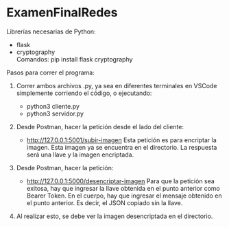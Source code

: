 # ExamenFinalRedes

Librerías necesarias de Python:  
- flask  
- cryptography  
Comandos: pip install flask cryptography  

Pasos para correr el programa:
1. Correr ambos archivos .py, ya sea en diferentes terminales en VSCode simplemente corriendo el código, o ejecutando:
   - python3 cliente.py  
   - python3 servidor.py
    
2. Desde Postman, hacer la petición desde el lado del cliente:
   - http://127.0.0.1:5001/subir-imagen
   Esta petición es para encriptar la imagen. Esta imagen ya se encuentra en el directorio. La respuesta será una llave y la imagen encriptada.

3. Desde Postman, hacer la petición:
   - http://127.0.0.1:5000/desencriptar-imagen
   Para que la petición sea exitosa, hay que ingresar la llave obtenida en el punto anterior como Bearer Token. En el cuerpo, hay que ingresar el mensaje obtenido en el punto anterior. Es decir, el JSON copiado sin la llave.

4. Al realizar esto, se debe ver la imagen desencriptada en el directorio. 
